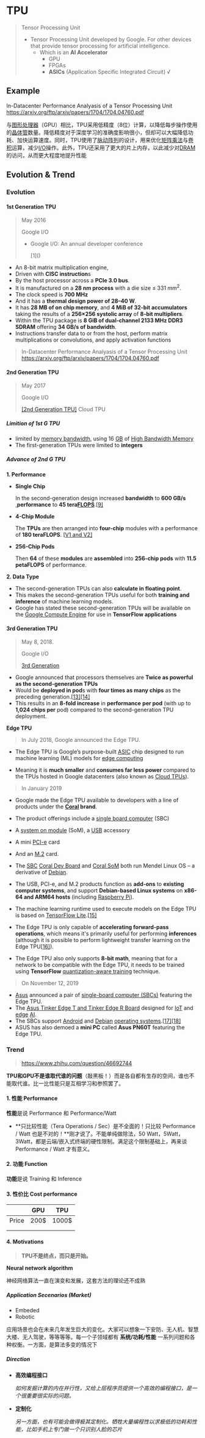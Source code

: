 # TPU

> Tensor Processing Unit
>
> - Tensor Processing Unit developed by Google. For other devices that provide tensor processing for artificial intelligence. 
>   - Which is an **AI Accelerator**
>     - GPU
>     - FPGAs
>     - **ASICs** (Application Specific Integrated Circuit) √

## Example 

In-Datacenter Performance Analyasis of a Tensor Processing Unit  https://arxiv.org/ftp/arxiv/papers/1704/1704.04760.pdf 



 与[图形处理器](https://zh.wikipedia.org/wiki/圖形處理器)（GPU）相比，TPU采用低精度（8位）计算，以降低每步操作使用的[晶体管](https://zh.wikipedia.org/wiki/晶体管)数量。降低精度对于深度学习的准确度影响很小，但却可以大幅降低功耗、加快运算速度。同时，TPU使用了[脉动阵列](https://zh.wikipedia.org/w/index.php?title=脉动阵列&action=edit&redlink=1)的设计，用来优化[矩阵乘法](https://zh.wikipedia.org/wiki/矩阵乘法)与[卷积](https://zh.wikipedia.org/wiki/卷积)运算，减少[I/O](https://zh.wikipedia.org/wiki/I/O)操作。此外，TPU还采用了更大的片上内存，以此减少对[DRAM](https://zh.wikipedia.org/wiki/DRAM)的访问，从而更大程度地提升性能 

## Evolution & Trend

### Evolution

#### **1st Generation TPU**

> May 2016
>
> Google I/O
>
> - Google I/O: An annual developer conference
>
>   [1\]()

- An 8-bit matrix multiplication engine,
- Driven with **CISC instruction**s 
- By the host processor across a **PCIe 3.0 bus**. 
- It is manufactured on a **28 nm process** with a die size ≤ 331 $mm^2$. 
- The clock speed is **700 MHz** 
- And it has a **thermal design power of 28–40 W**. 
- It has **28 MB of on chip memory**, and **4 MiB of 32-bit accumulators** taking the results of a **256×256 systolic array** of **8-bit multipliers**.
- Within the TPU package is **8 GiB of dual-channel 2133 MHz DDR3 SDRAM** offering **34 GB/s of bandwidth**.
- Instructions transfer data to or from the host, perform matrix multiplications or convolutions, and apply activation functions

> In-Datacenter Performance Analyasis of a Tensor Processing Unit  https://arxiv.org/ftp/arxiv/papers/1704/1704.04760.pdf 

#### **2nd Generation TPU**

> May 2017
>
> Google I/O
>
>  [[2nd Generation TPU]](https://en.wikipedia.org/wiki/Tensor_processing_unit#cite_note-TFP_v2-10)  Cloud TPU

##### Limition of 1st G TPU

- limited by [memory bandwidth](https://en.wikipedia.org/wiki/Memory_bandwidth), using 16 [GB](https://en.wikipedia.org/wiki/Gigabyte) of [High Bandwidth Memory](https://en.wikipedia.org/wiki/High_Bandwidth_Memory) 
- The first-generation TPUs were limited to **integers**

##### Advance of 2nd G TPU

**1. Performance**

- **Single Chip**

  In the second-generation design increased **bandwidth** to **600 GB/s** ,**performance** to **45 tera[FLOPS](https://en.wikipedia.org/wiki/FLOPS)**.[[9\]](https://en.wikipedia.org/wiki/Tensor_processing_unit#cite_note-TPU_memory-9) 

- **4-Chip Module**

  The **TPUs** are then arranged into **four-chip** modules with a performance of **180 teraFLOPS**. [[V1 and V2\]](https://en.wikipedia.org/wiki/Tensor_processing_unit#cite_note-TFP_v2-10) 

- **256-Chip Pods**

  Then **64** of these **modules** are **assembled** into **256-chip pods** with **11.5 petaFLOPS** of performance.

**2. Data Type**

- The second-generation TPUs can also **calculate in floating point**. 
- This makes the second-generation TPUs useful for both **training and inference** of machine learning models. 
- Google has stated these second-generation TPUs will be available on the [Google Compute Engine](https://en.wikipedia.org/wiki/Google_Compute_Engine) for use in **TensorFlow applications**

#### **3rd Generation TPU**

> May 8, 2018.
>
> Google I/O
>
> [3rd Generation]( https://www.top500.org/news/google-offers-glimpse-of-third-generation-tpu-processor/ )

- Google announced that processors themselves are **Twice as powerful as the second-generation TPUs**
- Would be **deployed in pod**s with **four times as many chips** as the preceding generation.[[13\]](https://en.wikipedia.org/wiki/Tensor_processing_unit#cite_note-13)[[14\]](https://en.wikipedia.org/wiki/Tensor_processing_unit#cite_note-14) 
- This results in an **8-fold increase** in **performance** **per pod** (with up to **1,024 chips per** pod) compared to the second-generation TPU deployment. 

**Edge TPU**

> In July 2018, Google announced the Edge TPU. 

- The Edge TPU is Google’s purpose-built [ASIC](https://en.wikipedia.org/wiki/Application-specific_integrated_circuit) chip designed to run machine learning (ML) models for [edge computing](https://en.wikipedia.org/wiki/Edge_computing)

- Meaning it is **much smaller** and **consumes far less power** compared to the TPUs hosted in Google datacenters (also known as [Cloud TPUs](https://cloud.google.com/tpu/)). 

> In January 2019

- Google made the Edge TPU available to developers with a line of products under the **[Coral](https://coral.withgoogle.com/) brand**.

- The product offerings include a [single board computer](https://en.wikipedia.org/wiki/Single_board_computer) (SBC)
- A [system on module](https://en.wikipedia.org/wiki/System_on_module) (SoM), a [USB](https://en.wikipedia.org/wiki/USB) accessory
- A mini [PCI-e](https://en.wikipedia.org/wiki/PCI-e) card
- And an [M.2](https://en.wikipedia.org/wiki/M.2) card. 
- The [SBC](https://en.wikipedia.org/wiki/Single_Board_Computer) [Coral Dev Board](https://coral.withgoogle.com/products/dev-board) and [Coral SoM](https://coral.withgoogle.com/products/som) both run Mendel Linux OS – a derivative of [Debian](https://en.wikipedia.org/wiki/Debian). 
- The USB, PCI-e, and M.2 products function as **add-ons** to **existing computer systems**, and support **Debian-based Linux systems** on **x86-64 and ARM64 hosts** (including [Raspberry Pi](https://en.wikipedia.org/wiki/Raspberry_Pi)).

- The machine learning runtime used to execute models on the Edge TPU is based on [TensorFlow Lite](https://en.wikipedia.org/wiki/TensorFlow).[[15\]](https://en.wikipedia.org/wiki/Tensor_processing_unit#cite_note-15) 
- The Edge TPU is only capable of **accelerating forward-pass operations**, which means it's primarily useful for performing **inferences** (although it is possible to perform lightweight transfer learning on the Edge TPU[[16\]](https://en.wikipedia.org/wiki/Tensor_processing_unit#cite_note-16)). 
- The Edge TPU also only supports **8-bit math**, meaning that for a network to be compatible with the Edge TPU, it needs to be trained using **TensorFlow** [quantization-aware training](https://github.com/tensorflow/tensorflow/tree/r1.13/tensorflow/contrib/quantize) technique.

> On November 12, 2019

-  [Asus](https://en.wikipedia.org/wiki/Asus) announced a pair of [single-board computer (SBCs)](https://en.wikipedia.org/wiki/Single-board_computer) featuring the Edge TPU. 
- The [Asus Tinker Edge T and Tinker Edge R Board](https://en.wikipedia.org/wiki/Asus_Tinker_Board) designed for [IoT](https://en.wikipedia.org/wiki/Internet_of_things) and [edge](https://en.wikipedia.org/wiki/Edge_computing) [AI](https://en.wikipedia.org/wiki/AI). 
- The SBCs support [Android](https://en.wikipedia.org/wiki/Android_(operating_system)) and [Debian](https://en.wikipedia.org/wiki/Debian) [operating systems](https://en.wikipedia.org/wiki/Operating_system).[[17\]](https://en.wikipedia.org/wiki/Tensor_processing_unit#cite_note-17)[[18\]](https://en.wikipedia.org/wiki/Tensor_processing_unit#cite_note-18) 
- ASUS has also demoed a **mini PC** called **Asus PN60T** featuring the Edge TPU.

### Trend 

> https://www.zhihu.com/question/46692744 

**TPU和GPU不是谁取代谁的问题**（敲黑板！）而是各自都有生存的空间，谁也不能取代谁。比一比性能只是互相学习和参照罢了。 

#### 1. 性能 Performance

**性能**是说 Performance 和 Performance/Watt

- **只比较性能（Tera Operations / Sec）是不全面的！只比较 Performance / Watt 也是不对的！**刚才说了。不能单纯做除法，50 Watt，5Watt，3Watt，都是云端/嵌入式终端的硬性限制。满足这个限制基础上，再来谈 Performance / Watt 才有意义。

#### 2. 功能 Function

**功能**是说 Training 和 Inference

#### 3. 性价比 Cost performance

|       | GPU  | TPU   |
| ----- | ---- | ----- |
| Price | 200$ | 1000$ |
|       |      |       |
|       |      |       |

#### 4. Motivations

>  **TPU不是终点，而只是开始。**

**Neural network algorithm** 

神经网络算法一直在演变和发展，这套方法的理论还不成熟

##### Application Secenarios (Market)

- Embeded 
- Robotic

应用场景也会在未来几年发生巨大的变化。大家可以想象一下安防、无人机、智慧大楼、无人驾驶，等等等等。每一个子领域都有 **系统/功耗/性能** 一系列问题和各种权衡。一方面，是算法多变的情况下

##### Direction

- **高效编程接口**

  *如何发掘计算的内在并行性，又给上层程序员提供一个高效的编程接口，是一个很重要很实际的问题。*

- **定制化**

  *另一方面，也有可能会做得极其定制化。牺牲大量编程性以求极低的功耗和性能，比如手机上专门做一个只识别人脸的芯片*
